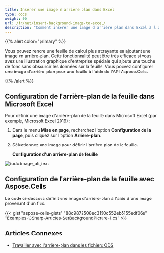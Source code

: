 ```yaml
---
title: Insérer une image d arrière plan dans Excel
type: docs
weight: 90
url: /fr/net/insert-background-image-to-excel/
description: "Comment insérer une image d arrière plan dans Excel à l aide de Aspose.Cells for .NET."
---
```


{{% alert color="primary" %}} 

Vous pouvez rendre une feuille de calcul plus attrayante en ajoutant une image en arrière-plan. Cette fonctionnalité peut être très efficace si vous avez une illustration graphique d'entreprise spéciale qui ajoute une touche de fond sans obscurcir les données sur la feuille. Vous pouvez configurer une image d'arrière-plan pour une feuille à l'aide de l'API Aspose.Cells.

{{% /alert %}} 

## **Configuration de l'arrière-plan de la feuille dans Microsoft Excel**

Pour définir une image d'arrière-plan de la feuille dans Microsoft Excel (par exemple, Microsoft Excel 2019) :

1. Dans le menu **Mise en page**, recherchez l'option **Configuration de la page**, puis cliquez sur l'option **Arrière-plan**.
1. Sélectionnez une image pour définir l'arrière-plan de la feuille.

   **Configuration d'un arrière-plan de feuille**

![todo:image_alt_text](insert-background-to-excel.jpg)

## **Configuration de l'arrière-plan de la feuille avec Aspose.Cells**

Le code ci-dessous définit une image d'arrière-plan à l'aide d'une image provenant d'un flux.

{{< gist "aspose-cells-gists" "88c9872508ec3150c552eb5155edf06e" "Examples-CSharp-Articles-SetBackgroundPicture-1.cs" >}}

## Articles Connexes

- [Travailler avec l'arrière-plan dans les fichiers ODS](/cells/fr/net/working-with-background-in-ods-files/)

